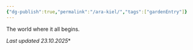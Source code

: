 ```yaml
---
{"dg-publish":true,"permalink":"/ara-kiel/","tags":["gardenEntry"]}
---
```


The world where it all begins.

*Last updated 23.10.2025**